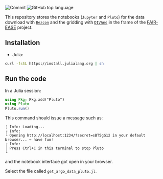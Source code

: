 ![Commit](https://img.shields.io/github/last-commit/gher-uliege/DIVAnd-FAIR-EASE) ![GitHub top language](https://img.shields.io/github/languages/top/gher-uliege/DIVAnd-FAIR-EASE)

This repository stores the notebooks (`Jupyter` and `Pluto`) for the data download with [`Beacon`](https://beacon-argo.maris.nl/swagger/) and the gridding with [`DIVAnd`](https://github.com/gher-uliege/DIVAnd.jl) in the frame of the [FAIR-EASE](https://fairease.eu/) project.

## Installation

* Julia: 
```bash
curl -fsSL https://install.julialang.org | sh
```

## Run the code

In a Julia session:
```julia
using Pkg; Pkg.add("Pluto")
using Pluto
Pluto.run()
```
This command should issue a message such as:
```
[ Info: Loading...
┌ Info: 
└ Opening http://localhost:1234/?secret=sBT5gG12 in your default browser... ~ have fun!
┌ Info: 
│ Press Ctrl+C in this terminal to stop Pluto
└ 
```
and the notebook interface got open in your browser.    

Select the file called `get_argo_data_pluto.jl`.
